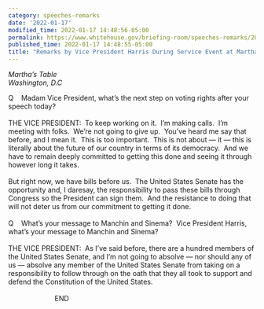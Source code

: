```yaml
---
category: speeches-remarks
date: '2022-01-17'
modified_time: 2022-01-17 14:48:56-05:00
permalink: https://www.whitehouse.gov/briefing-room/speeches-remarks/2022/01/17/remarks-by-vice-president-harris-during-service-event-at-marthas-table/
published_time: 2022-01-17 14:48:55-05:00
title: "Remarks by Vice President Harris During Service Event at Martha\u2019s Table"
---
```

 
*Martha’s Table  
*Washington, D.C**

Q    Madam Vice President, what’s the next step on voting rights after
your speech today?  
   
THE VICE PRESIDENT:  To keep working on it.  I’m making calls.  I’m
meeting with folks.  We’re not going to give up.  You’ve heard me say
that before, and I mean it.  This is too important.  This is not about —
it — this is literally about the future of our country in terms of its
democracy.  And we have to remain deeply committed to getting this done
and seeing it through however long it takes.   
   
But right now, we have bills before us.  The United States Senate has
the opportunity and, I daresay, the responsibility to pass these bills
through Congress so the President can sign them.  And the resistance to
doing that will not deter us from our commitment to getting it done.  
   
Q    What’s your message to Manchin and Sinema?  Vice President Harris,
what’s your message to Manchin and Sinema?  
   
THE VICE PRESIDENT:  As I’ve said before, there are a hundred members of
the United States Senate, and I’m not going to absolve — nor should any
of us — absolve any member of the United States Senate from taking on a
responsibility to follow through on the oath that they all took to
support and defend the Constitution of the United States.   
   
                        END
